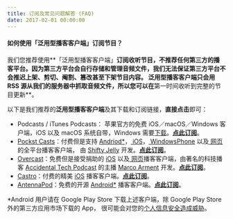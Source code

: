 ```yaml
---
title: 订阅及常见问题解答 (FAQ)
date: 2017-02-01 00:00:00
---
```

#### 如何使用「泛用型播客客户端」订阅节目？
我们您推荐使用**「泛用型播客客户端」**订阅收听节目，不推荐任何第三方的播客平台。因为第三方平台会自行存储和管理音频文件，**我们无法保证第三方平台不会推迟上架、剪切、阉割、篡改甚至下架节目内容**。 泛用型播客客户端只会用 RSS 源从我们的服务器中抓取音频文件，所以您可以在**第一时间收听到完整的节目更新**。

以下是我们推荐的**泛用型播客客户端**及其下载和订阅链接，**直接点击**即可：

- Podcasts / iTunes Podcasts<i class="fa fa-podcast"></i>： 苹果官方的免费 iOS／macOS／Windows 客户端，iOS 以及 macOS 系统自带，Windows 需要[<i class="fa fa-windows"></i>下载](https://www.apple.com/itunes/download/)。**[点此订阅]()**。
- [Pockst Casts](http://www.shiftyjelly.com/android/pocketcasts)：付费但是支持 [<i class="fa fa-android"></i>Andriod\*](https://play.google.com/store/apps/details?id=au.com.shiftyjelly.pocketcasts)，[<i class="fa fa-phone-mobile"></i> iOS](https://itunes.apple.com/au/app/pocket-casts/id414834813?mt=8&uo=4&at=10l4We)，[<i class="fa fa-windows"></i> WindowsPhone](https://www.windowsphone.com/s?appid=55b093dc-219e-472e-9545-4c317f59cb57) 以及[<i class="fa fa-safari"></i><i class="fa fa-chrome"></i><i class="fa fa-firefox"></i> 网页](https://play.pocketcasts.com/)的全平台播客客户端， 由 [Shifty Jelly](http://www.shiftyjelly.com) 开发。**[点此订阅]()**。
- [Overcast](https://overcast.fm)：免费但是接受捐助的 [<i class="fa fa-phone-mobile"></i> iOS](https://itunes.apple.com/us/app/overcast-podcast-player/id888422857?ls=1&mt=8&at=11lIuy&ct=site-frontpage) 以及[<i class="fa fa-safari"></i><i class="fa fa-chrome"></i><i class="fa fa-firefox"></i> 网页](https://overcast.fm/login)播客客户端，由著名的科技播客 [Accidental Tech Podcast](http://atp.fm) 的主播 [Marco Arment](https://marco.org) 开发。**[点此订阅]()**。
- [Castro](http://supertop.co/castro/)：付费的精美 [<i class="fa fa-phone-mobile"></i> iOS](http://supertop.co/castro/download/?campaign=C2HomepageHeader) 播客客户端。**[点此订阅]()**。
- [AntennaPod](http://antennapod.org)：免费的开源 [<i class="fa fa-android"></i> Android\*](https://play.google.com/store/apps/details?id=de.danoeh.antennapod) 播客客户端。**[点此订阅]()**。

\*Android 用户请在 Google Play Store 下载上述客户端，除 Google Play Store 外的第三方应用市场下载的 App， 很可能会对您的[个人信息安全造成威胁](https://blog.avast.com/2015/10/09/more-malware-found-on-third-party-app-stores/)。